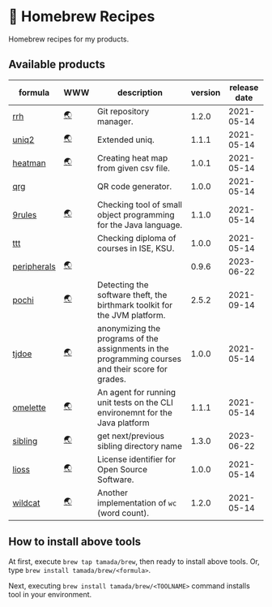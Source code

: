 # :beer: Homebrew Recipes

Homebrew recipes for my products.

## Available products

| formula | WWW | description | version | release date |
|------|-----|-------------|---------|--------------|
| [rrh](https://github.com/tamada/rrh) | [:earth_asia:](https://tamada.github.io/rrh) |  Git repository manager. | 1.2.0 | 2021-05-14 |
| [uniq2](https://github.com/tamada/uniq2) | [:earth_asia:](https://tamada.github.io/uniq2) |  Extended uniq. | 1.1.1 | 2021-05-14 |
| [heatman](https://github.com/tamada/goheatman) | [:earth_asia:](https://tamada.github.io/goheatman) |  Creating heat map from given csv file. | 1.0.1 | 2021-05-14 |
| [qrg](https://github.com/tamada/qrg) || QR code generator. | 1.0.0 | 2021-05-14 |
| [9rules](https://github.com/tamada/9rules) | [:earth_asia:](https://tamada.github.io/9rules) |  Checking tool of small object programming for the Java language. | 1.1.0 | 2021-05-14 |
| [ttt ](https://github.com/tamada/ttt) || Checking diploma of courses in ISE, KSU. | 1.0.0 | 2021-05-14 |
| [peripherals](https://github.com/tamada/peripherals) | [:earth_asia:](https://tamada.github.io/peripherals) |  | 0.9.6 | 2023-06-22 |
| [pochi](https://github.com/tamada/pochi) | [:earth_asia:](https://tamada.github.io/pochi) |  Detecting the software theft, the birthmark toolkit for the JVM platform. | 2.5.2 | 2021-09-14 |
| [tjdoe](https://github.com/tamada/tjdoe) | [:earth_asia:](https://tamada.github.io/tjdoe) |  anonymizing the programs of the assignments in the programming courses and their score for grades. | 1.0.0 | 2021-05-14 |
| [omelette](https://github.com/tamada/omelette) | [:earth_asia:](https://tamada.github.io/omelette) |  An agent for running unit tests on the CLI environemnt for the Java platform | 1.1.1 | 2021-05-14 |
| [sibling](https://github.com/tamada/sibling) | [:earth_asia:](https://tamada.github.io/sibling) |  get next/previous sibling directory name | 1.3.0 | 2023-06-22 |
| [lioss](https://github.com/tamada/lioss) | [:earth_asia:](https://tamada.github.io/lioss) |  License identifier for Open Source Software. | 1.0.0 | 2021-05-14 |
| [wildcat](https://github.com/tamada/wildcat) | [:earth_asia:](https://tamada.github.io/wildcat) | Another implementation of `wc` (word count). | 1.2.0 | 2021-05-14 |

## How to install above tools

At first, execute `brew tap tamada/brew`, then ready to install above tools.
Or, type `brew install tamada/brew/<formula>`.

Next, executing `brew install tamada/brew/<TOOLNAME>` command installs tool in your environment.
